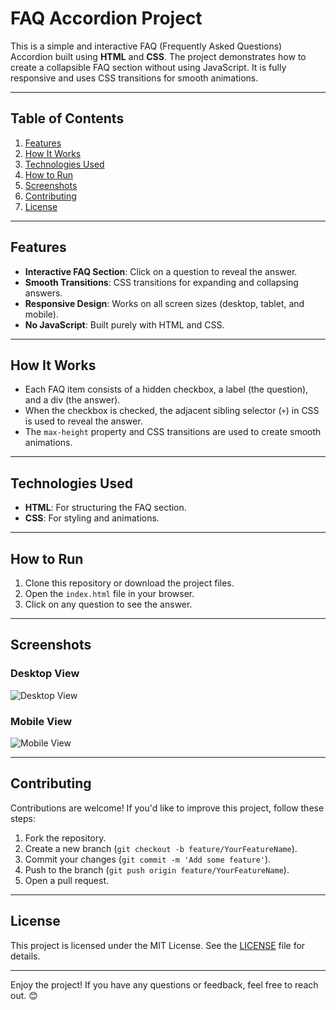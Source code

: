 # FAQ Accordion Project

This is a simple and interactive FAQ (Frequently Asked Questions) Accordion built using **HTML** and **CSS**. The project demonstrates how to create a collapsible FAQ section without using JavaScript. It is fully responsive and uses CSS transitions for smooth animations.

---

## Table of Contents
1. [Features](#features)
2. [How It Works](#how-it-works)
3. [Technologies Used](#technologies-used)
4. [How to Run](#how-to-run)
5. [Screenshots](#screenshots)
6. [Contributing](#contributing)
7. [License](#license)

---

## Features
- **Interactive FAQ Section**: Click on a question to reveal the answer.
- **Smooth Transitions**: CSS transitions for expanding and collapsing answers.
- **Responsive Design**: Works on all screen sizes (desktop, tablet, and mobile).
- **No JavaScript**: Built purely with HTML and CSS.

---

## How It Works
- Each FAQ item consists of a hidden checkbox, a label (the question), and a div (the answer).
- When the checkbox is checked, the adjacent sibling selector (`+`) in CSS is used to reveal the answer.
- The `max-height` property and CSS transitions are used to create smooth animations.

---

## Technologies Used
- **HTML**: For structuring the FAQ section.
- **CSS**: For styling and animations.

---

## How to Run
1. Clone this repository or download the project files.
2. Open the `index.html` file in your browser.
3. Click on any question to see the answer.

---

## Screenshots
### Desktop View
![Desktop View](https://via.placeholder.com/600x400.png?text=Desktop+View)

### Mobile View
![Mobile View](https://via.placeholder.com/300x500.png?text=Mobile+View)

---

## Contributing
Contributions are welcome! If you'd like to improve this project, follow these steps:
1. Fork the repository.
2. Create a new branch (`git checkout -b feature/YourFeatureName`).
3. Commit your changes (`git commit -m 'Add some feature'`).
4. Push to the branch (`git push origin feature/YourFeatureName`).
5. Open a pull request.

---

## License
This project is licensed under the MIT License. See the [LICENSE](LICENSE) file for details.

---

Enjoy the project! If you have any questions or feedback, feel free to reach out. 😊